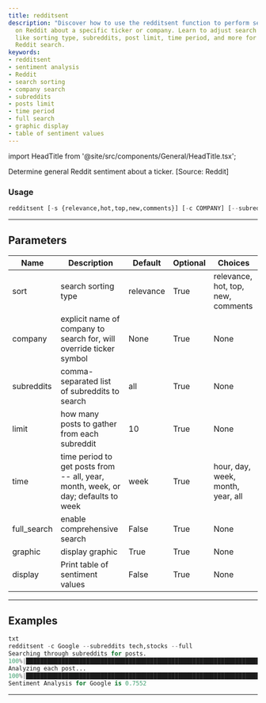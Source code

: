 ```yaml
---
title: redditsent
description: "Discover how to use the redditsent function to perform sentiment analysis"
  on Reddit about a specific ticker or company. Learn to adjust search parameters
  like sorting type, subreddits, post limit, time period, and more for a comprehensive
  Reddit search.
keywords:
- redditsent
- sentiment analysis
- Reddit
- search sorting
- company search
- subreddits
- posts limit
- time period
- full search
- graphic display
- table of sentiment values
---
```


import HeadTitle from '@site/src/components/General/HeadTitle.tsx';

<HeadTitle title="stocks/ba/redditsent - Reference | OpenBB Terminal Docs" />

Determine general Reddit sentiment about a ticker. [Source: Reddit]

### Usage

```python
redditsent [-s {relevance,hot,top,new,comments}] [-c COMPANY] [--subreddits SUBREDDITS] [-l LIMIT] [-t {hour,day,week,month,year,all}] [--full] [-g] [-d]
```

---

## Parameters

| Name | Description | Default | Optional | Choices |
| ---- | ----------- | ------- | -------- | ------- |
| sort | search sorting type | relevance | True | relevance, hot, top, new, comments |
| company | explicit name of company to search for, will override ticker symbol | None | True | None |
| subreddits | comma-separated list of subreddits to search | all | True | None |
| limit | how many posts to gather from each subreddit | 10 | True | None |
| time | time period to get posts from -- all, year, month, week, or day; defaults to week | week | True | hour, day, week, month, year, all |
| full_search | enable comprehensive search | False | True | None |
| graphic | display graphic | True | True | None |
| display | Print table of sentiment values | False | True | None |


---

## Examples

```python
txt
redditsent -c Google --subreddits tech,stocks --full
Searching through subreddits for posts.
100%|█████████████████████████████████████████████████████████████████████████| 2/2 [00:0100:00,  1.84it/s]
Analyzing each post...
100%|███████████████████████████████████████████████████████████████████████| 10/10 [00:0400:00,  2.07it/s]
Sentiment Analysis for Google is 0.7552
```
---
